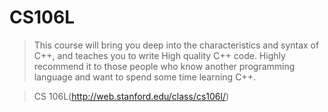 # CS106L
> This course will bring you deep into the characteristics and syntax of C++, and teaches you to write High quality C++ code. Highly
> recommend it to those people who know another programming language and want to spend some time learning C++.

> CS 106L(http://web.stanford.edu/class/cs106l/) 
